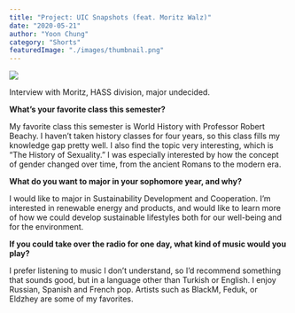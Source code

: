 ```yaml
---
title: "Project: UIC Snapshots (feat. Moritz Walz)"
date: "2020-05-21"
author: "Yoon Chung"
category: "Shorts"
featuredImage: "./images/thumbnail.png"
---
```


![](/images/thumbnail.png)

Interview with Moritz, HASS division, major undecided.

**What’s your favorite class this semester?**

My favorite class this semester is World History with Professor Robert Beachy. I haven’t taken history classes for four years, so this class fills my knowledge gap pretty well. I also find the topic very interesting, which is “The History of Sexuality.” I was especially interested by how the concept of gender changed over time, from the ancient Romans to the modern era.

**What do you want to major in your sophomore year, and why?**

I would like to major in Sustainability Development and Cooperation. I’m interested in renewable energy and products, and would like to learn more of how we could develop sustainable lifestyles both for our well-being and for the environment.

**If you could take over the radio for one day, what kind of music would you play?**

I prefer listening to music I don’t understand, so I’d recommend something that sounds good, but in a language other than Turkish or English. I enjoy Russian, Spanish and French pop. Artists such as BlackM, Feduk, or Eldzhey are some of my favorites.
